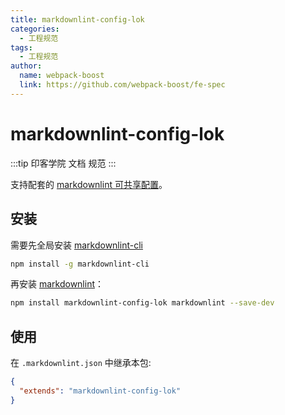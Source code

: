 ```yaml
---
title: markdownlint-config-lok
categories:
  - 工程规范
tags:
  - 工程规范
author:
  name: webpack-boost
  link: https://github.com/webpack-boost/fe-spec
---
```


# markdownlint-config-lok

:::tip
印客学院 文档 规范
:::

支持配套的 [markdownlint 可共享配置](https://www.npmjs.com/package/markdownlint#optionsconfig)。

## 安装
需要先全局安装 [markdownlint-cli](https://www.npmjs.com/package/markdownlint-cli)
```bash
npm install -g markdownlint-cli
```

再安装 [markdownlint](https://www.npmjs.com/package/markdownlint)：

```bash
npm install markdownlint-config-lok markdownlint --save-dev
```

## 使用

在 `.markdownlint.json` 中继承本包:

```json
{
  "extends": "markdownlint-config-lok"
}
```
